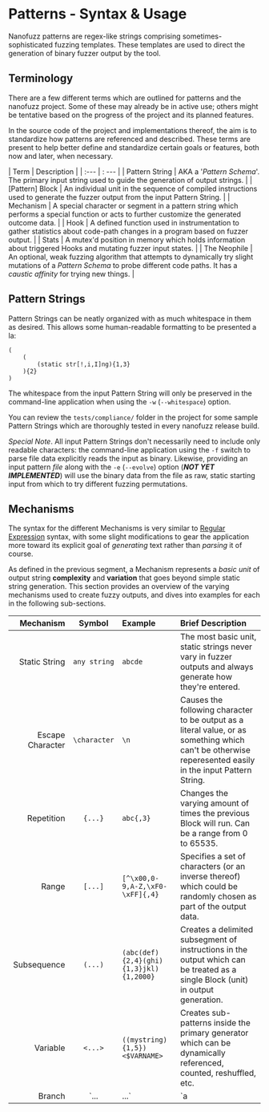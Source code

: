 # Patterns - Syntax & Usage

Nanofuzz patterns are regex-like strings comprising sometimes-sophisticated fuzzing templates. These templates
are used to direct the generation of binary fuzzer output by the tool.


## Terminology

There are a few different terms which are outlined for patterns and the nanofuzz project. Some of these
may already be in active use; others might be tentative based on the progress of the project and its
planned features.

In the source code of the project and implementations thereof, the aim is to standardize how patterns are
referenced and described. These terms are present to help better define and standardize certain goals or
features, both now and later, when necessary.

| Term | Description |
| :--- | : --- |
| Pattern String | AKA a '_Pattern Schema_'. The primary input string used to guide the generation of output strings. |
| [Pattern] Block | An individual unit in the sequence of compiled instructions used to generate the fuzzer output from the input Pattern String. |
| Mechanism | A special character or segment in a pattern string which performs a special function or acts to further customize the generated outcome data. |
| Hook | A defined function used in instrumentation to gather statistics about code-path changes in a program based on fuzzer output. |
| Stats | A mutex'd position in memory which holds information about triggered Hooks and mutating fuzzer input states. |
| The Neophile | An optional, weak fuzzing algorithm that attempts to dynamically try slight mutations of a _Pattern Schema_ to probe different code paths. It has a _caustic affinity_ for trying new things. |


## Pattern Strings

Pattern Strings can be neatly organized with as much whitespace in them as desired. This allows some
human-readable formatting to be presented a la:
```
(
    (
        (static str[!,i,I]ng){1,3}
    ){2}
)
```

The whitespace from the input Pattern String will only be preserved in the command-line application
when using the `-w` (`--whitespace`) option.

You can review the `tests/compliance/` folder in the project for some sample Pattern Strings which
are thoroughly tested in every nanofuzz release build.

_Special Note_. All input Pattern Strings don't necessarily need to include only readable characters:
the command-line application using the `-f` switch to parse file data explicitly reads the input as
binary. Likewise, providing an input pattern _file_ along with the `-e` (`--evolve`) option
(___NOT YET IMPLEMENTED___) will use the binary data from the file as raw, static starting input from
which to try different fuzzing permutations.


## Mechanisms

The syntax for the different Mechanisms is very similar to [Regular Expression](https://regexr.com/ "The best regex site.")
syntax, with some slight modifications to gear the application more toward its explicit goal of _generating_
text rather than _parsing_ it of course.

As defined in the previous segment, a Mechanism represents a _basic unit_ of output string __complexity__ and
__variation__ that goes beyond simple static string generation. This section provides an overview of the
varying mechanisms used to create fuzzy outputs, and dives into examples for each in the following sub-sections.

| Mechanism | Symbol | Example | Brief Description |
| ---: | :---: | :--- | :--- |
| Static String | `any string` | `abcde` | The most basic unit, static strings never vary in fuzzer outputs and always generate how they're entered. |
| Escape Character | `\character` | `\n` | Causes the following character to be output as a literal value, or as something which can't be otherwise reperesented easily in the input Pattern String. |
| Repetition | `{...}` | `abc{,3}` | Changes the varying amount of times the previous Block will run. Can be a range from 0 to 65535. |
| Range | `[...]` | `[^\x00,0-9,A-Z,\xF0-\xFF]{,4}` | Specifies a set of characters (or an inverse thereof) which could be randomly chosen as part of the output data. |
| Subsequence | `(...)` | `(abc(def){2,4}(ghi){1,3}jkl){1,2000}` | Creates a delimited subsegment of instructions in the output which can be treated as a single Block (unit) in output generation. |
| Variable | `<...>` | `((mystring){1,5})<$VARNAME>` | Creates sub-patterns inside the primary generator which can be dynamically referenced, counted, reshuffled, etc. |
| Branch | `...|...` | `a|b|(cde)|f` | Randomly elects to output one of the possible [single] Blocks with the pipe '|' operator between them. |
